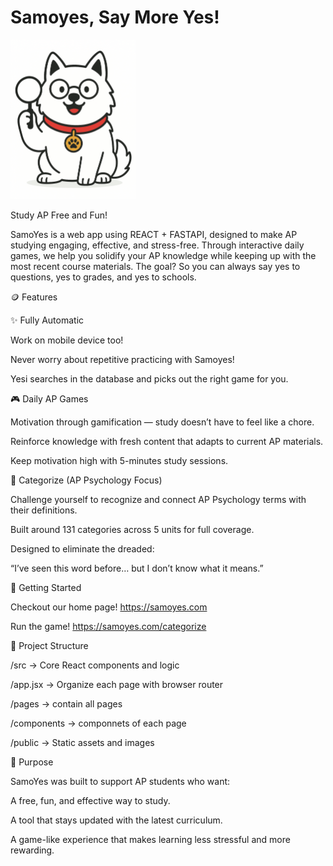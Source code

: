 # Samoyes, Say More Yes!

<img src="public/yesi.png" alt="Categorize Screenshot" width="200">

Study AP Free and Fun!

SamoYes is a web app using REACT + FASTAPI, designed to make AP studying engaging, effective, and stress-free. Through interactive daily games, we help you solidify your AP knowledge while keeping up with the most recent course materials. The goal? So you can always say yes to questions, yes to grades, and yes to schools.

🪙 Features

✨ Fully Automatic

Work on mobile device too!

Never worry about repetitive practicing with Samoyes!

Yesi searches in the database and picks out the right game for you.

🎮 Daily AP Games

Motivation through gamification — study doesn’t have to feel like a chore.

Reinforce knowledge with fresh content that adapts to current AP materials.

Keep motivation high with 5-minutes study sessions.

🧩 Categorize (AP Psychology Focus)

Challenge yourself to recognize and connect AP Psychology terms with their definitions.

Built around 131 categories across 5 units for full coverage.

Designed to eliminate the dreaded:

“I’ve seen this word before… but I don’t know what it means.”

🚀 Getting Started

Checkout our home page!
https://samoyes.com

Run the game!
https://samoyes.com/categorize

📂 Project Structure

/src → Core React components and logic

/app.jsx → Organize each page with browser router

/pages → contain all pages

/components → componnets of each page

/public → Static assets and images

🎯 Purpose

SamoYes was built to support AP students who want:

A free, fun, and effective way to study.

A tool that stays updated with the latest curriculum.

A game-like experience that makes learning less stressful and more rewarding.
